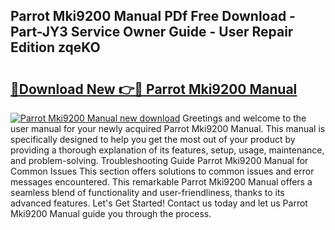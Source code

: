 ## Parrot Mki9200 Manual PDf Free Download - Part-JY3 Service Owner Guide - User Repair Edition zqeKO

# <h2><a href="http://cf14287.oget.top/?id=Parrot+Mki9200+Manual">🔗Download New 👉🔴 Parrot Mki9200 Manual</a></h2>

[![Parrot Mki9200 Manual new download](https://i.imgur.com/5g1atiW.png)](http://cf14287.oget.top/?id=Parrot+Mki9200+Manual)
Greetings and welcome to the user manual for your newly acquired Parrot Mki9200 Manual. This manual is specifically designed to help you get the most out of your product by providing a thorough explanation of its features, setup, usage, maintenance, and problem-solving. Troubleshooting Guide Parrot Mki9200 Manual for Common Issues This section offers solutions to common issues and error messages encountered. This remarkable Parrot Mki9200 Manual offers a seamless blend of functionality and user-friendliness, thanks to its advanced features. Let's Get Started! Contact us today and let us Parrot Mki9200 Manual guide you through the process.
